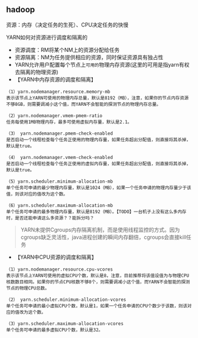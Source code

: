 ## hadoop

资源：内存（决定任务的生死）、CPU决定任务的快慢

YARN如何对资源进行调度和隔离的
- 资源调度：RM将某个NM上的资源分配给任务
- 资源隔离：NM为任务提供相应的资源，同时保证资源具有独占性
- YARN允许用户配置每个节点上`可用的`物理内存资源(这里的可用是指yarn有权去隔离的物理资源)
- 【YARN中内存资源的调度和隔离】
```
（1）yarn.nodemanager.resource.memory-mb
表示该节点上YARN可使用的物理内存总量，默认是8192（MB），注意，如果你的节点内存资源不够8GB，则需要调减小这个值，而YARN不会智能的探测节点的物理内存总量。

（2）yarn.nodemanager.vmem-pmem-ratio
任务每使用1MB物理内存，最多可使用虚拟内存量，默认是2.1。

（3） yarn.nodemanager.pmem-check-enabled
是否启动一个线程检查每个任务正使用的物理内存量，如果任务超出分配值，则直接将其杀掉，默认是true。

（4） yarn.nodemanager.vmem-check-enabled
是否启动一个线程检查每个任务正使用的虚拟内存量，如果任务超出分配值，则直接将其杀掉，默认是true。

（5）yarn.scheduler.minimum-allocation-mb
单个任务可申请的最少物理内存量，默认是1024（MB），如果一个任务申请的物理内存量少于该值，则该对应的值改为这个数。

（6）yarn.scheduler.maximum-allocation-mb
单个任务可申请的最多物理内存量，默认是8192（MB）。【TODO】一台机子上没有这么多内存时，是否还能申请这么多资源？？能拆分吗？

```
> YARN未提供Cgroups内存隔离机制，而是使用线程监控的方式。因为cgroups缺乏灵活性，java进程创建的瞬间内存翻倍，cgroups会直接kill任务

- 【YARN中CPU资源的调度和隔离】
```
（1）yarn.nodemanager.resource.cpu-vcores
表示该节点上YARN可使用的虚拟CPU个数，默认是8，注意，目前推荐将该值设值为与物理CPU核数数目相同。如果你的节点CPU核数不够8个，则需要调减小这个值，而YARN不会智能的探测节点的物理CPU总数。

（2） yarn.scheduler.minimum-allocation-vcores
单个任务可申请的最小虚拟CPU个数，默认是1，如果一个任务申请的CPU个数少于该数，则该对应的值改为这个数。

（3）yarn.scheduler.maximum-allocation-vcores
单个任务可申请的最多虚拟CPU个数，默认是32。
```